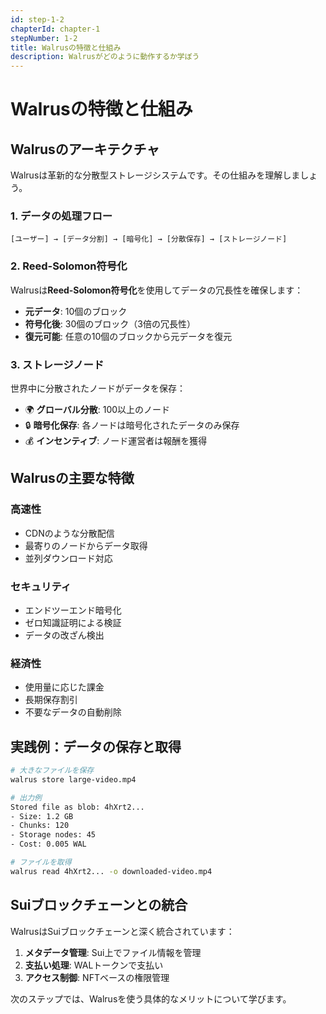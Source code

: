 ```yaml
---
id: step-1-2
chapterId: chapter-1
stepNumber: 1-2
title: Walrusの特徴と仕組み
description: Walrusがどのように動作するか学ぼう
---
```


# Walrusの特徴と仕組み

## Walrusのアーキテクチャ

Walrusは革新的な分散型ストレージシステムです。その仕組みを理解しましょう。

### 1. データの処理フロー

```
[ユーザー] → [データ分割] → [暗号化] → [分散保存] → [ストレージノード]
```

### 2. Reed-Solomon符号化

Walrusは**Reed-Solomon符号化**を使用してデータの冗長性を確保します：

- **元データ**: 10個のブロック
- **符号化後**: 30個のブロック（3倍の冗長性）
- **復元可能**: 任意の10個のブロックから元データを復元

### 3. ストレージノード

世界中に分散されたノードがデータを保存：

- 🌍 **グローバル分散**: 100以上のノード
- 🔒 **暗号化保存**: 各ノードは暗号化されたデータのみ保存
- 💰 **インセンティブ**: ノード運営者は報酬を獲得

## Walrusの主要な特徴

### 高速性
- CDNのような分散配信
- 最寄りのノードからデータ取得
- 並列ダウンロード対応

### セキュリティ
- エンドツーエンド暗号化
- ゼロ知識証明による検証
- データの改ざん検出

### 経済性
- 使用量に応じた課金
- 長期保存割引
- 不要なデータの自動削除

## 実践例：データの保存と取得

```bash
# 大きなファイルを保存
walrus store large-video.mp4

# 出力例
Stored file as blob: 4hXrt2...
- Size: 1.2 GB
- Chunks: 120
- Storage nodes: 45
- Cost: 0.005 WAL

# ファイルを取得
walrus read 4hXrt2... -o downloaded-video.mp4
```

## Suiブロックチェーンとの統合

WalrusはSuiブロックチェーンと深く統合されています：

1. **メタデータ管理**: Sui上でファイル情報を管理
2. **支払い処理**: WALトークンで支払い
3. **アクセス制御**: NFTベースの権限管理

次のステップでは、Walrusを使う具体的なメリットについて学びます。